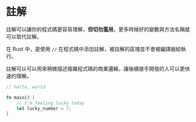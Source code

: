 # 註解

註解可以讓你的程式碼更容易理解，**但切勿濫用**，更多時候好的變數與方法名稱就可以取代註解。

在 Rust 中，是使用 `//` 在程式碼中添加註解，被註解的區塊並不會被編譯器給執行。

註解可以可以用來稍微描述複雜程式碼的商業邏輯，讓後續接手開發的人可以更快速的理解。

```rust
// hello, world

fn main() {
    // I'm feeling lucky today
    let lucky_number = 7;
}
```
